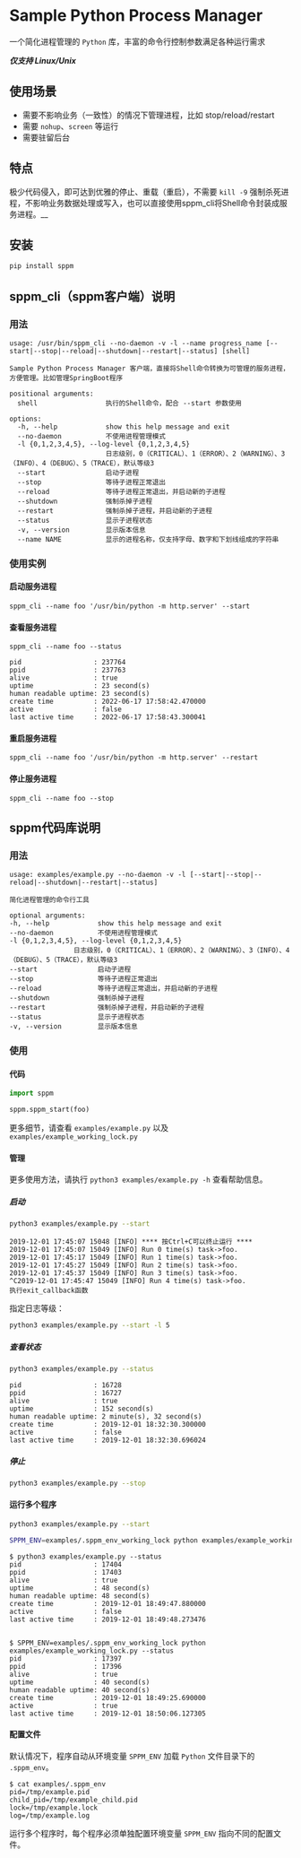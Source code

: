 # Sample Python Process Manager

一个简化进程管理的 `Python` 库，丰富的命令行控制参数满足各种运行需求

***仅支持 Linux/Unix***

## 使用场景
- 需要不影响业务（一致性）的情况下管理进程，比如 stop/reload/restart
- 需要 `nohup`、`screen` 等运行
- 需要驻留后台

## 特点
极少代码侵入，即可达到优雅的停止、重载（重启），不需要 `kill -9` 强制杀死进程，不影响业务数据处理或写入，也可以直接使用sppm_cli将Shell命令封装成服务进程。__

## 安装

```bash
pip install sppm
```

## sppm_cli（sppm客户端）说明

### 用法

    usage: /usr/bin/sppm_cli --no-daemon -v -l --name progress_name [--start|--stop|--reload|--shutdown|--restart|--status] [shell]
    
    Sample Python Process Manager 客户端，直接将Shell命令转换为可管理的服务进程，方便管理。比如管理SpringBoot程序
    
    positional arguments:
      shell                 执行的Shell命令，配合 --start 参数使用
    
    options:
      -h, --help            show this help message and exit
      --no-daemon           不使用进程管理模式
      -l {0,1,2,3,4,5}, --log-level {0,1,2,3,4,5}
                            日志级别，0（CRITICAL）、1（ERROR）、2（WARNING）、3（INFO）、4（DEBUG）、5（TRACE），默认等级3
      --start               启动子进程
      --stop                等待子进程正常退出
      --reload              等待子进程正常退出，并启动新的子进程
      --shutdown            强制杀掉子进程
      --restart             强制杀掉子进程，并启动新的子进程
      --status              显示子进程状态
      -v, --version         显示版本信息
      --name NAME           显示的进程名称，仅支持字母、数字和下划线组成的字符串

### 使用实例

#### 启动服务进程

`sppm_cli --name foo '/usr/bin/python -m http.server' --start`

#### 查看服务进程

`sppm_cli --name foo --status`

    pid                  : 237764
    ppid                 : 237763
    alive                : true
    uptime               : 23 second(s)
    human readable uptime: 23 second(s)
    create time          : 2022-06-17 17:58:42.470000
    active               : false
    last active time     : 2022-06-17 17:58:43.300041


#### 重启服务进程

`sppm_cli --name foo '/usr/bin/python -m http.server' --restart`

#### 停止服务进程

`sppm_cli --name foo --stop`

## sppm代码库说明

### 用法

    usage: examples/example.py --no-daemon -v -l [--start|--stop|--reload|--shutdown|--restart|--status]

    简化进程管理的命令行工具

    optional arguments:
    -h, --help            show this help message and exit
    --no-daemon           不使用进程管理模式
    -l {0,1,2,3,4,5}, --log-level {0,1,2,3,4,5}
                    日志级别，0（CRITICAL）、1（ERROR）、2（WARNING）、3（INFO）、4（DEBUG）、5（TRACE），默认等级3
    --start               启动子进程
    --stop                等待子进程正常退出
    --reload              等待子进程正常退出，并启动新的子进程
    --shutdown            强制杀掉子进程
    --restart             强制杀掉子进程，并启动新的子进程
    --status              显示子进程状态
    -v, --version         显示版本信息

### 使用

#### 代码

```python
import sppm

sppm.sppm_start(foo)
```

更多细节，请查看 `examples/example.py` 以及 `examples/example_working_lock.py`

#### 管理

更多使用方法，请执行 `python3 examples/example.py -h` 查看帮助信息。

##### 启动
```bash
python3 examples/example.py --start
```

    2019-12-01 17:45:07 15048 [INFO] **** 按Ctrl+C可以终止运行 ****
    2019-12-01 17:45:07 15049 [INFO] Run 0 time(s) task->foo.
    2019-12-01 17:45:17 15049 [INFO] Run 1 time(s) task->foo.
    2019-12-01 17:45:27 15049 [INFO] Run 2 time(s) task->foo.
    2019-12-01 17:45:37 15049 [INFO] Run 3 time(s) task->foo.
    ^C2019-12-01 17:45:47 15049 [INFO] Run 4 time(s) task->foo.
    执行exit_callback函数


指定日志等级：

```bash
python3 examples/example.py --start -l 5
```

##### 查看状态
```bash
python3 examples/example.py --status
```

    pid                  : 16728
    ppid                 : 16727
    alive                : true
    uptime               : 152 second(s)
    human readable uptime: 2 minute(s), 32 second(s)
    create time          : 2019-12-01 18:32:30.300000
    active               : false
    last active time     : 2019-12-01 18:32:30.696024


##### 停止
```bash
python3 examples/example.py --stop
```

#### 运行多个程序

```bash
python3 examples/example.py --start

SPPM_ENV=examples/.sppm_env_working_lock python examples/example_working_lock.py --start
```

    $ python3 examples/example.py --status
    pid                  : 17404
    ppid                 : 17403
    alive                : true
    uptime               : 48 second(s)
    human readable uptime: 48 second(s)
    create time          : 2019-12-01 18:49:47.880000
    active               : false
    last active time     : 2019-12-01 18:49:48.273476


    $ SPPM_ENV=examples/.sppm_env_working_lock python examples/example_working_lock.py --status
    pid                  : 17397
    ppid                 : 17396
    alive                : true
    uptime               : 40 second(s)
    human readable uptime: 40 second(s)
    create time          : 2019-12-01 18:49:25.690000
    active               : true
    last active time     : 2019-12-01 18:50:06.127305


#### 配置文件

默认情况下，程序自动从环境变量 `SPPM_ENV` 加载 `Python` 文件目录下的 `.sppm_env`。

    $ cat examples/.sppm_env
    pid=/tmp/example.pid
    child_pid=/tmp/example_child.pid
    lock=/tmp/example.lock
    log=/tmp/example.log

运行多个程序时，每个程序必须单独配置环境变量 `SPPM_ENV` 指向不同的配置文件。